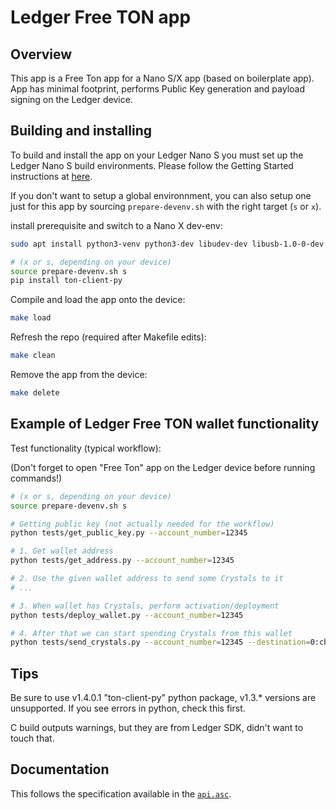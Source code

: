 # Ledger Free TON app

## Overview
This app is a Free Ton app for a Nano S/X app (based on boilerplate app).
App has minimal footprint, performs Public Key generation and payload signing on the Ledger device.

## Building and installing
To build and install the app on your Ledger Nano S you must set up the Ledger Nano S build environments. Please follow the Getting Started instructions at [here](https://ledger.readthedocs.io/en/latest/userspace/getting_started.html).

If you don't want to setup a global environnment, you can also setup one just for this app by sourcing `prepare-devenv.sh` with the right target (`s` or `x`).

install prerequisite and switch to a Nano X dev-env:

```bash
sudo apt install python3-venv python3-dev libudev-dev libusb-1.0-0-dev

# (x or s, depending on your device)
source prepare-devenv.sh s
pip install ton-client-py
```

Compile and load the app onto the device:
```bash
make load
```

Refresh the repo (required after Makefile edits):
```bash
make clean
```

Remove the app from the device:
```bash
make delete
```


## Example of Ledger Free TON wallet functionality

Test functionality (typical workflow):

(Don't forget to open "Free Ton" app on the Ledger device before running commands!)

```bash
# (x or s, depending on your device)
source prepare-devenv.sh s

# Getting public key (not actually needed for the workflow)
python tests/get_public_key.py --account_number=12345

# 1. Get wallet address
python tests/get_address.py --account_number=12345

# 2. Use the given wallet address to send some Crystals to it
# ...

# 3. When wallet has Crystals, perform activation/deployment
python tests/deploy_wallet.py --account_number=12345

# 4. After that we can start spending Crystals from this wallet
python tests/send_crystals.py --account_number=12345 --destination=0:cba39007bdb0f025aac0609b25e96a7d2153f06d22fa47b5f6c26cf756b8b2d6 --amount=100000001
```

## Tips
Be sure to use v1.4.0.1 "ton-client-py" python package, v1.3.* versions are unsupported.
If you see errors in python, check this first.

C build outputs warnings, but they are from Ledger SDK, didn't want to touch that.

## Documentation
This follows the specification available in the [`api.asc`](https://github.com/SolderingArmor/ledger-app-freeton/blob/master/doc/api.asc).
